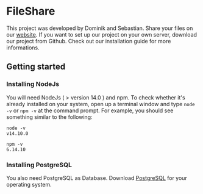 # FileShare

This project was developed by Dominik and Sebastian. Share your files on our [website](123.123). If you want to set up our project on your own server, download our project from Github. Check out our installation guide for more informations.

## Getting started

### Installing NodeJs

You will need NodeJs ( > version 14.0 ) and npm. To check whether it's already installed on your system, open up a terminal window and type `node -v` or `npm -v` at the command prompt. For example, you should see something similar to the following:

```
node -v
v14.10.0

npm -v
6.14.10
```

### Installing PostgreSQL

You also need PostgreSQL as Database. Download [PostgreSQL](https://www.postgresql.org/download/) for your operating system.

